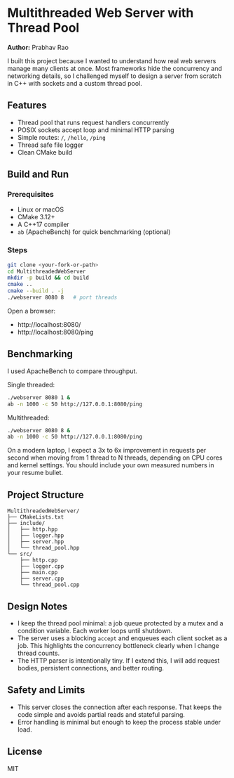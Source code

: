 
# Multithreaded Web Server with Thread Pool

**Author:** Prabhav Rao

I built this project because I wanted to understand how real web servers manage many clients at once. Most frameworks hide the concurrency and networking details, so I challenged myself to design a server from scratch in C++ with sockets and a custom thread pool.

## Features
- Thread pool that runs request handlers concurrently
- POSIX sockets accept loop and minimal HTTP parsing
- Simple routes: `/`, `/hello`, `/ping`
- Thread safe file logger
- Clean CMake build

## Build and Run

### Prerequisites
- Linux or macOS
- CMake 3.12+
- A C++17 compiler
- `ab` (ApacheBench) for quick benchmarking (optional)

### Steps
```bash
git clone <your-fork-or-path>
cd MultithreadedWebServer
mkdir -p build && cd build
cmake ..
cmake --build . -j
./webserver 8080 8   # port threads
```

Open a browser:
- http://localhost:8080/
- http://localhost:8080/ping

## Benchmarking

I used ApacheBench to compare throughput.

Single threaded:
```bash
./webserver 8080 1 &
ab -n 1000 -c 50 http://127.0.0.1:8080/ping
```

Multithreaded:
```bash
./webserver 8080 8 &
ab -n 1000 -c 50 http://127.0.0.1:8080/ping
```

On a modern laptop, I expect a 3x to 6x improvement in requests per second when moving from 1 thread to N threads, depending on CPU cores and kernel settings. You should include your own measured numbers in your resume bullet.

## Project Structure
```
MultithreadedWebServer/
├── CMakeLists.txt
├── include/
│   ├── http.hpp
│   ├── logger.hpp
│   ├── server.hpp
│   └── thread_pool.hpp
└── src/
    ├── http.cpp
    ├── logger.cpp
    ├── main.cpp
    ├── server.cpp
    └── thread_pool.cpp
```

## Design Notes

- I keep the thread pool minimal: a job queue protected by a mutex and a condition variable. Each worker loops until shutdown.
- The server uses a blocking `accept` and enqueues each client socket as a job. This highlights the concurrency bottleneck clearly when I change thread counts.
- The HTTP parser is intentionally tiny. If I extend this, I will add request bodies, persistent connections, and better routing.

## Safety and Limits

- This server closes the connection after each response. That keeps the code simple and avoids partial reads and stateful parsing.
- Error handling is minimal but enough to keep the process stable under load.

## License
MIT
